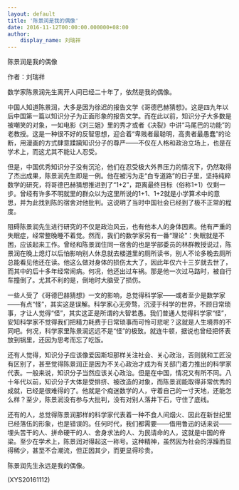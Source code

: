 ```yaml
---
layout: default
title: '陈景润是我的偶像'
date: 2016-11-12T00:00:00.000000+08:00
author:
    display_name: 刘瑞祥
---
```


陈景润是我的偶像

作者：刘瑞祥

数学家陈景润先生离开人间已经二十年了，依然是我的偶像。

中国人知道陈景润，大多是因为徐迟的报告文学《哥德巴赫猜想》。这是四九年以后中国第一篇以知识分子为正面形象的报告文学。而在此以前，知识分子大多数是被嘲笑的对象，一如电影《刘三姐》里的秀才或者《决裂》中讲“马尾巴的功能”的老教授。这是一种很不好的反智思想，迎合着“卑贱者最聪明，高贵者最愚蠢”的论断，用漫画的方式肆意蹂躏知识分子的尊严——不仅在人格和政治立场上，也是在学术上，而这尤其不能让人忍受。

但是，中国优秀知识分子没有沉沦，他们在忍受极大外界压力的情况下，仍然取得了杰出成果，陈景润先生即是一例。他在被污为走“白专道路”的日子里，坚持纯粹数学的研究，将哥德巴赫猜想推进到了“1+2”，距离最终目标（俗称1+1）仅剩一步。曾经有许多不明就里的群众以为这里所说的1+1、1+2就是小学算术中的意思，并为此找到陈的宿舍对他批判。这说明了当时中国社会已经到了极不正常的程度。

阻碍陈景润先生进行研究的不仅是政治风云，也有他本人的身体因素。他有严重的失眠症，经常整晚睡不着觉。然而，我们的数学家另有一番“理论”：失眠就是不困，应该起来工作。曾经和陈景润住同一宿舍的也是学部委员的林群教授说过，陈景润在晚上熄灯以后怕影响别人休息就去楼道里的厕所读书，别人不论多晚去厕所总能看见他还在读。他这么做对身体的损伤太大了，因此年仅六十三岁就去世了，而其中的后十多年经常闹病。何况，他还出过车祸。那是他一次过马路时，被自行车撞倒了。尤其不利的是，倒地时大脑受了损伤。

一些人受了《哥德巴赫猜想》一文的影响，总觉得科学家——或者至少是数学家——有点“怪”，其实这是误解。科学家心无旁骛，沉浸于科学的世界，不顾日常琐事，才让人觉得“怪”，其实这正是所谓的大智若愚。我们普通人觉得科学家“怪”，安知科学家不觉得我们把精力耗费于日常琐事而可怜可悲呢？这就是人生境界的不同吧。何况，科学家里陈景润远远不是“怪”的极致。就连牛顿，据说也曾经把怀表放到锅里，还因为思考而忘了吃饭。

还有人觉得，知识分子应该像爱因斯坦那样关注社会、关心政治，否则就和工匠没有区别了，甚至觉得陈景润正是因为不关心政治才成为有关部门着力推出的科学家代表。一般来说，知识分子当然应该关心政治。但是在中国，情况又有所不同。八十年代以前，知识分子大体是受排挤、被改造的对象，而陈景润能取得非常优秀的成就，已经是很难得的了。他就是个痴迷数学的人，守着自己的一寸天地，还能怎么样？至少，陈景润没有参与大批判，没有对别人落井下石，守住了底线。

还有的人，总觉得陈景润那样的科学家代表着一种不食人间烟火、因此在新世纪里已经落伍的形象，也是错误的。任何时代，我们都需要——借用鲁迅的话来说——埋头苦干的人、拼命硬干的人、舍身求法的人、为民请命的人，这就是中国的脊梁。至少在学术上，陈景润对得起这一称号。这种精神，虽然因为社会的浮躁而显得稀少，甚至不合潮流，但正因其少，而更显得珍贵。

陈景润先生永远是我的偶像。

(XYS20161112)

